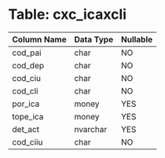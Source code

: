 # Table: cxc_icaxcli

| Column Name | Data Type | Nullable |
|-------------|-----------|----------|
| cod_pai | char | NO |
| cod_dep | char | NO |
| cod_ciu | char | NO |
| cod_cli | char | NO |
| por_ica | money | YES |
| tope_ica | money | YES |
| det_act | nvarchar | YES |
| cod_ciiu | char | NO |
